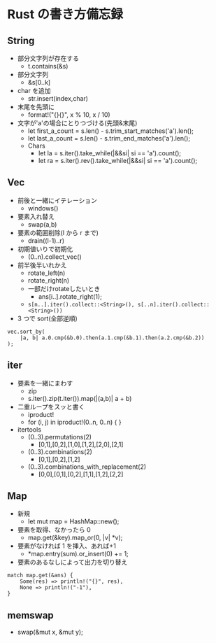 # Rust の書き方備忘録

## String

- 部分文字列が存在する
  - t.contains(&s)
- 部分文字列
  - &s[0..k]
- char を追加
  - str.insert(index,char)
- 末尾を先頭に
  - format!("{}{}", x % 10, x / 10)
- 文字が'a'の場合にとりつづける(先頭&末尾)
  - let first_a_count = s.len() - s.trim_start_matches('a').len();
  - let last_a_count = s.len() - s.trim_end_matches('a').len();
  - Chars
    - let la = s.iter().take_while(|&&si| si == 'a').count();
    - let ra = s.iter().rev().take_while(|&&si| si == 'a').count();

## Vec

- 前後と一緒にイテレーション
  - windows()
- 要素入れ替え
  - swap(a,b)
- 要素の範囲削除(l から r まで)
  - drain((l-1)..r)
- 初期値いりで初期化
  - (0..n).collect_vec()
- 前半後半いれかえ
  - rotate_left(n)
  - rotate_right(n)
  - 一部だけrotateしたいとき
    - ans[i..].rotate_right(1);
  - `s[n..].iter().collect::<String>(), s[..n].iter().collect::<String>())`
- 3 つで sort(全部逆順)

```
vec.sort_by(
    |a, b| a.0.cmp(&b.0).then(a.1.cmp(&b.1).then(a.2.cmp(&b.2))
);
```

## iter

- 要素を一緒にまわす
  - zip
  - s.iter().zip(t.iter()).map(|(a,b)| a + b)
- 二重ループをスッと書く
  - iproduct!
  - for (i, j) in iproduct!(0..n, 0..n) { }
- itertools
  - (0..3).permutations(2)
    - [0,1],[0,2],[1,0],[1,2],[2,0],[2,1]
  - (0..3).combinations(2)
    - [0,1],[0,2],[1,2]
  - (0..3).combinations_with_replacement(2)
    - [0,0],[0,1],[0,2],[1,1],[1,2],[2,2]

## Map

- 新規
  - let mut map = HashMap::new();
- 要素を取得、なかったら 0
  - map.get(&key).map_or(0, |v| *v);
- 要素がなければ 1 を挿入、あれば+1
  - *map.entry(sum).or_insert(0) += 1;
- 要素のあるなしによって出力を切り替え
```
match map.get(&ans) {
    Some(res) => println!("{}", res),
    None => println!("-1"),
}
```

## memswap
- swap(&mut x, &mut y);

